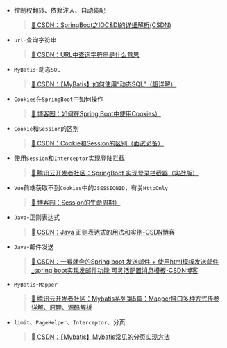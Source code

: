 - 控制权翻转、依赖注入、自动装配
  >[📖 CSDN：SpringBoot之IOC&DI的详细解析(CSDN)](https://blog.csdn.net/qq_69748833/article/details/135117530?ops_request_misc=%257B%2522request%255Fid%2522%253A%2522171621602916777224496712%2522%252C%2522scm%2522%253A%252220140713.130102334..%2522%257D&request_id=171621602916777224496712&biz_id=0&utm_medium=distribute.pc_search_result.none-task-blog-2~all~sobaiduend~default-2-135117530-null-null.142^v100^pc_search_result_base1&utm_term=IOC%20DI&spm=1018.2226.3001.4187)

- `url`-查询字符串
  >[📖 CSDN：URL中查询字符串是什么意思](https://blog.csdn.net/vip_wangsai/article/details/51999108)

- `MyBatis`-动态`SQL`
  >[📖 CSDN：【MyBatis】如何使用“动态SQL”（超详解）](https://blog.csdn.net/weixin_44825912/article/details/130433302)

- `Cookies`在`SpringBoot`中如何操作
  >[📖 博客园：如何在Spring Boot中使用Cookies）](https://www.cnblogs.com/xichji/p/11793439.html)

- `Cookie`和`Session`的区别
  >[📖 CSDN：Cookie和Session的区别（面试必备）](https://blog.csdn.net/chen13333336677/article/details/100939030)

- 使用`Session`和`Interceptor`实现登陆拦截
  >[📖 腾讯云开发者社区：SpringBoot 实现登录拦截器（实战版）](https://cloud.tencent.com/developer/article/1860615)

- `Vue`前端获取不到`Cookies`中的`JSESSIONID`，有关`HttpOnly`
  >[📖 博客园：Session的生命周期）](https://www.cnblogs.com/binger/archive/2013/03/19/2970171.html)

- `Java`-正则表达式
  > [📖 CSDN：Java 正则表达式的用法和实例-CSDN博客](https://blog.csdn.net/weixin_43860260/article/details/91417485)

- `Java`-邮件发送
  > [📖 CSDN：一看就会的Spring boot 发送邮件 + 使用html模板发送邮件_spring boot实现发邮件功能 可灵活配置消息模板-CSDN博客](https://blog.csdn.net/qq1328585964/article/details/123737477)

- `MyBatis`-`Mapper`
  > [📖 腾讯云开发者社区：Mybatis系列第5篇：Mapper接口多种方式传参详解、原理、源码解析](https://cloud.tencent.com/developer/article/1551940)

- `limit`、`PageHelper`、`Interceptor`、分页
  > [📖 CSDN：【Mybatis】Mybatis常见的分页实现方法]([https://blog.csdn.net/qq1328585964/article/details/123737477](https://blog.csdn.net/huweiliyi/article/details/107910959))





